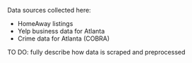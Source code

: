 Data sources collected here:
- HomeAway listings
- Yelp business data for Atlanta
- Crime data for Atlanta (COBRA)

TO DO: fully describe how data is scraped and preprocessed
